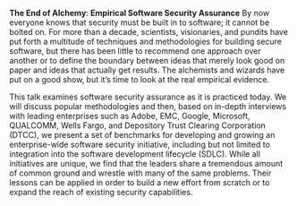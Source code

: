 **The End of Alchemy**:
**Empirical Software Security Assurance**
By now everyone knows that security must be built in to software; it
cannot be bolted on. For more than a decade, scientists, visionaries,
and pundits have put forth a multitude of techniques and methodologies
for building secure software, but there has been little to recommend one
approach over another or to define the boundary between ideas that
merely look good on paper and ideas that actually get results. The
alchemists and wizards have put on a good show, but it’s time to look at
the real empirical evidence.

This talk examines software security assurance as it is practiced today.
We will discuss popular methodologies and then, based on in-depth
interviews with leading enterprises such as Adobe, EMC, Google,
Microsoft, QUALCOMM, Wells Fargo, and Depository Trust Clearing
Corporation (DTCC), we present a set of benchmarks for developing and
growing an enterprise-wide software security initiative, including but
not limited to integration into the software development lifecycle
(SDLC). While all initiatives are unique, we find that the leaders share
a tremendous amount of common ground and wrestle with many of the same
problems. Their lessons can be applied in order to build a new effort
from scratch or to expand the reach of existing security capabilities.